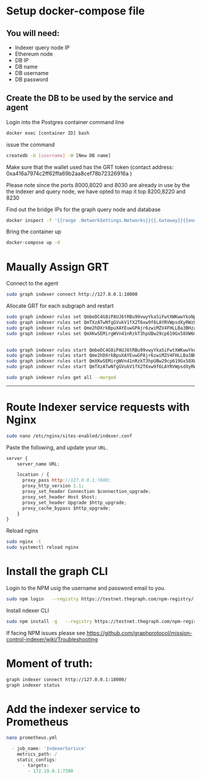 # Setup docker-compose file
## You will need:
- Indexer query node IP
- Ethereum node 
- DB IP
- DB name
- DB username
- DB password

## Create the  DB to be used by the service and agent 
Login into the Postgres container command line
```bash
docker exec [container ID] bash
```
issue the command 

```bash
createdb -U [username] -W [New DB name]
```


Make sure that the wallet used has the GRT token (contact address: 0xa416a7974c2ff62ffa69b2aa8cef78b72326916a )

Please note since the ports 8000,8020 and 8030 are already in use by the the indexer and query node, we have opted to map it top 8200,8220 and 8230

Find out the bridge IPs for the graph query node and database 
```bash
docker inspect -f '{{range .NetworkSettings.Networks}}{{.Gateway}}{{end}}' [container]
```

Bring the container up 

```bash
docker-compose up -d
```

# Maually Assign GRT


Connect to the agent 

```bash
sudo graph indexer connect http://127.0.0.1:18000
```


Allocate GRT for each subgraph and restart

```bash
sudo graph indexer rules set QmbeDC4G8iPAUJ6tRBu99vwyYkaSiFwtXWKwwYkoNphV4X allocationAmount 10
sudo graph indexer rules set QmTXzATwNfgGVukV1fX2T6xw9f6LAYRVWpsdXyRWzUR2H9 allocationAmount 10
sudo graph indexer rules set Qme2hDXrkBpuXAYEuwGPAjr6zwiMZV4FHLLBa3BHzatBWx allocationAmount 10
sudo graph indexer rules set QmXKwSEMirgWVn41nRzkT3hpUBw29cp619Gx58XW6mPhZP allocationAmount 10

 
sudo graph indexer rules start QmbeDC4G8iPAUJ6tRBu99vwyYkaSiFwtXWKwwYkoNphV4X
sudo graph indexer rules start Qme2hDXrkBpuXAYEuwGPAjr6zwiMZV4FHLLBa3BHzatBWx
sudo graph indexer rules start QmXKwSEMirgWVn41nRzkT3hpUBw29cp619Gx58XW6mPhZP
sudo graph indexer rules start QmTXzATwNfgGVukV1fX2T6xw9f6LAYRVWpsdXyRWzUR2H9

sudo graph indexer rules get all --merged
```

*********************************************************************************

# Route Indexer service requests with Nginx

```bash
sudo nano /etc/nginx/sites-enabled/indexer.conf
```


Paste the following, and update your `URL`. 

```js
server {
    server_name URL;

    location / {
      proxy_pass http://127.0.0.1:7600;
      proxy_http_version 1.1;          
      proxy_set_header Connection $connection_upgrade;
      proxy_set_header Host $host;
      proxy_set_header Upgrade $http_upgrade;
      proxy_cache_bypass $http_upgrade;      
    }
}
```

Reload nginx

```bash
sudo nginx -t
sudo systemctl reload nginx
``` 
 


# Install the graph CLI
 Login to the NPM usig the username and password email to you.
 
 ```bash
 sudo npm login   --registry https://testnet.thegraph.com/npm-registry/
 ```
 
 Install ndexer CLI
 
 ```bash
 sudo npm install -g   --registry https://testnet.thegraph.com/npm-registry/   @graphprotocol/graph-cli@0.19.0-alpha.0   @graphprotocol/indexer-cli
 ```
 
 If facing NPM issues please see https://github.com/graphprotocol/mission-control-indexer/wiki/Troubleshooting
 
# Moment of truth:

 ```bash
 graph indexer connect http://127.0.0.1:18000/
 graph indexer status
 ```

# Add the indexer service to Prometheus

 ```bash
nano prometheus.yml
 ```
 
```js
  - job_name: 'IndexerSerivce'
    metrics_path: /
    static_configs:
      - targets:
        - 172.19.0.1:7300
```
 
